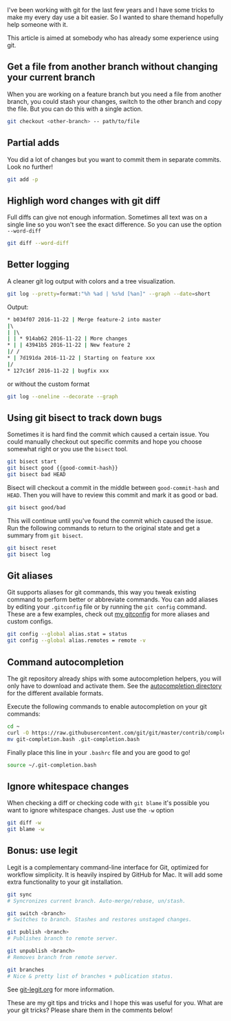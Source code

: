[//]: # (TITLE: Git tips & tricks for everyday use)
[//]: # (DATE: 2016-11-23T21:55:00+0100)
[//]: # (TAGS: git)

I've been working with git for the last few years and I have some tricks to make my every day use a bit easier. So I wanted to share themand hopefully help
someone with it. 

This article is aimed at somebody who has already some experience using git.


## Get a file from another branch without changing your current branch

When you are working on a feature branch but you need a file from another branch, you could stash your changes, switch to the
other branch and copy the file. But you can do this with a single action.

```bash
git checkout <other-branch> -- path/to/file
```

## Partial adds

You did a lot of changes but you want to commit them in separate commits. Look no further!

```bash
git add -p
```

## Highligh word changes with git diff

Full diffs can give not enough information. Sometimes all text was on a single line so you won't see the exact difference. So
you can use the option `--word-diff`

```bash
git diff --word-diff
```

## Better logging

A cleaner git log output with colors and a tree visualization.

```bash
git log --pretty=format:"%h %ad | %s%d [%an]" --graph --date=short
```

Output: 

```bash 
* b034f07 2016-11-22 | Merge feature-2 into master
|\  
| |\  
| | * 914ab62 2016-11-22 | More changes
* | | 43941b5 2016-11-22 | New feature 2
|/ /  
* | 7d191da 2016-11-22 | Starting on feature xxx
|/  
* 127c16f 2016-11-22 | bugfix xxx
```

or without the custom format

```bash
git log --oneline --decorate --graph
```

## Using git bisect to track down bugs

Sometimes it is hard find the commit which caused a certain issue. You could manually checkout out specific commits and hope you choose somewhat right
or you use the `bisect` tool.

```bash
git bisect start
git bisect good {{good-commit-hash}}
git bisect bad HEAD

```

Bisect will checkout a commit in the middle between `good-commit-hash` and `HEAD`. Then you will have to review this commit and mark it as 
good or bad.

```bash
git bisect good/bad
```

This will continue until you've found the commit which caused the issue. Run the following commands to return to the original state and get a summary from `git bisect`.

```bash
git bisect reset
git bisect log
```

## Git aliases

Git supports aliases for git commands, this way you tweak existing command to perform better or abbreviate commands. You can add aliases by editing your `.gitconfig` file or by running the `git config` command.
These are a few examples, check out [my gitconfig](https://github.com/acrobat/dotfiles/blob/master/gitconfig) for more aliases and custom configs.

```bash
git config --global alias.stat = status
git config --global alias.remotes = remote -v
```

## Command autocompletion

The git repository already ships with some autocompletion helpers, you will only have to download and activate them. 
See the [autocompletion directory](https://github.com/git/git/tree/master/contrib/completion) for the different available formats.

Execute the following commands to enable autocompletion on your git commands:

```bash
cd ~
curl -O https://raw.githubusercontent.com/git/git/master/contrib/completion/git-completion.bash
mv git-completion.bash .git-completion.bash
```

Finally place this line in your `.bashrc` file and you are good to go!

```bash
source ~/.git-completion.bash
```

## Ignore whitespace changes

When checking a diff or checking code with `git blame` it's possible you want to ignore whitespace changes. Just use the `-w` option

```bash
git diff -w
git blame -w
```

## Bonus: use legit

Legit is a complementary command-line interface for Git, optimized for workflow simplicity. It is heavily inspired by GitHub for Mac.
It will add some extra functionality to your git installation.

```bash
git sync
# Syncronizes current branch. Auto-merge/rebase, un/stash.

git switch <branch>
# Switches to branch. Stashes and restores unstaged changes.

git publish <branch>
# Publishes branch to remote server.

git unpublish <branch>
# Removes branch from remote server.

git branches
# Nice & pretty list of branches + publication status.
```

See [git-legit.org](http://www.git-legit.org/) for more information.

These are my git tips and tricks and I hope this was useful for you. What are your git tricks? Please share them in the comments below!
